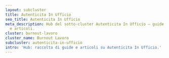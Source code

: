 ```yaml
---
layout: subcluster
title: Autenticita In Ufficio
seo_title: Autenticita In Ufficio
meta_description: Hub del sotto-cluster Autenticita In Ufficio — guide essenziali
  e articoli.
cluster: burnout-lavoro
cluster_name: Burnout Lavoro
subcluster: autenticita-in-ufficio
intro: 'Hub: raccolta di guide e articoli su Autenticita In Ufficio.'
---
```


